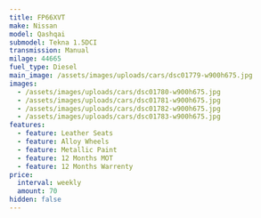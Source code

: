 ```yaml
---
title: FP66XVT
make: Nissan
model: Qashqai
submodel: Tekna 1.5DCI
transmission: Manual
milage: 44665
fuel_type: Diesel
main_image: /assets/images/uploads/cars/dsc01779-w900h675.jpg
images:
  - /assets/images/uploads/cars/dsc01780-w900h675.jpg
  - /assets/images/uploads/cars/dsc01781-w900h675.jpg
  - /assets/images/uploads/cars/dsc01782-w900h675.jpg
  - /assets/images/uploads/cars/dsc01783-w900h675.jpg
features:
  - feature: Leather Seats
  - feature: Alloy Wheels
  - feature: Metallic Paint
  - feature: 12 Months MOT
  - feature: 12 Months Warrenty
price:
  interval: weekly
  amount: 70
hidden: false
---
```

